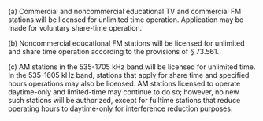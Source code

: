 (a) Commercial and noncommercial educational TV and commercial FM stations will be licensed for unlimited time operation. Application may be made for voluntary share-time operation.

(b) Noncommercial educational FM stations will be licensed for unlimited and share time operation according to the provisions of § 73.561.

(c) AM stations in the 535-1705 kHz band will be licensed for unlimited time. In the 535-1605 kHz band, stations that apply for share time and specified hours operations may also be licensed. AM stations licensed to operate daytime-only and limited-time may continue to do so; however, no new such stations will be authorized, except for fulltime stations that reduce operating hours to daytime-only for interference reduction purposes.

